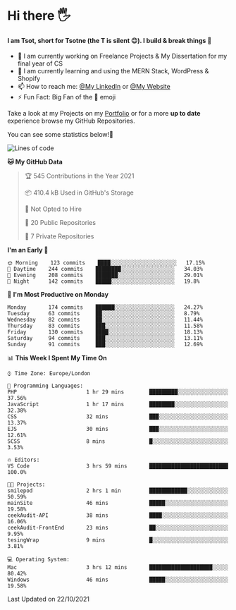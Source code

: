 # Hi there :raised_hand_with_fingers_splayed:
#### I am Tsot, short for Tsotne (the T is silent :wink:). I build & break things :space_invader:
- :telescope: I am currently working on Freelance Projects & My Dissertation for my final year of CS
- :seedling: I am currently learning and using the MERN Stack, WordPress & Shopify
- :mailbox: How to reach me: [@My LinkedIn](https://www.linkedin.com/in/tsotne-gvadzabia/) or [@My Website](https://tsotnegvadzabia.me/contact)
- :zap: Fun Fact: Big Fan of the :space_invader: emoji

Take a look at my Projects on my [Portfolio](https://tsotne.co.uk/) or for a more **up to date** experience browse my GitHub Repositories.

You can see some statistics below!:space_invader:
<!--START_SECTION:waka-->
![Lines of code](https://img.shields.io/badge/From%20Hello%20World%20I%27ve%20Written-3.5%20million%20lines%20of%20code-blue)

**🐱 My GitHub Data** 

> 🏆 545 Contributions in the Year 2021
 > 
> 📦 410.4 kB Used in GitHub's Storage 
 > 
> 🚫 Not Opted to Hire
 > 
> 📜 20 Public Repositories 
 > 
> 🔑 7 Private Repositories  
 > 
**I'm an Early 🐤** 

```text
🌞 Morning    123 commits    ████░░░░░░░░░░░░░░░░░░░░░   17.15% 
🌆 Daytime    244 commits    ████████░░░░░░░░░░░░░░░░░   34.03% 
🌃 Evening    208 commits    ███████░░░░░░░░░░░░░░░░░░   29.01% 
🌙 Night      142 commits    █████░░░░░░░░░░░░░░░░░░░░   19.8%

```
📅 **I'm Most Productive on Monday** 

```text
Monday       174 commits    ██████░░░░░░░░░░░░░░░░░░░   24.27% 
Tuesday      63 commits     ██░░░░░░░░░░░░░░░░░░░░░░░   8.79% 
Wednesday    82 commits     ██░░░░░░░░░░░░░░░░░░░░░░░   11.44% 
Thursday     83 commits     ███░░░░░░░░░░░░░░░░░░░░░░   11.58% 
Friday       130 commits    ████░░░░░░░░░░░░░░░░░░░░░   18.13% 
Saturday     94 commits     ███░░░░░░░░░░░░░░░░░░░░░░   13.11% 
Sunday       91 commits     ███░░░░░░░░░░░░░░░░░░░░░░   12.69%

```


📊 **This Week I Spent My Time On** 

```text
⌚︎ Time Zone: Europe/London

💬 Programming Languages: 
PHP                      1 hr 29 mins        █████████░░░░░░░░░░░░░░░░   37.56% 
JavaScript               1 hr 17 mins        ████████░░░░░░░░░░░░░░░░░   32.38% 
CSS                      32 mins             ███░░░░░░░░░░░░░░░░░░░░░░   13.37% 
EJS                      30 mins             ███░░░░░░░░░░░░░░░░░░░░░░   12.61% 
SCSS                     8 mins              █░░░░░░░░░░░░░░░░░░░░░░░░   3.53%

🔥 Editors: 
VS Code                  3 hrs 59 mins       █████████████████████████   100.0%

🐱‍💻 Projects: 
smilepod                 2 hrs 1 min         ████████████░░░░░░░░░░░░░   50.59% 
mainSite                 46 mins             █████░░░░░░░░░░░░░░░░░░░░   19.58% 
ceekAudit-API            38 mins             ████░░░░░░░░░░░░░░░░░░░░░   16.06% 
ceekAudit-FrontEnd       23 mins             ██░░░░░░░░░░░░░░░░░░░░░░░   9.95% 
tesingWrap               9 mins              █░░░░░░░░░░░░░░░░░░░░░░░░   3.81%

💻 Operating System: 
Mac                      3 hrs 12 mins       ████████████████████░░░░░   80.42% 
Windows                  46 mins             █████░░░░░░░░░░░░░░░░░░░░   19.58%

```


 Last Updated on 22/10/2021
<!--END_SECTION:waka-->
